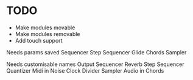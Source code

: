 # TODO
- Make modules movable
- Make modules removable
- Add touch support

Needs params saved
  Sequencer
  Step Sequencer
  Glide
  Chords
  Sampler

Needs customisable names
  Output
  Sequencer
  Reverb
  Step Sequencer
  Quantizer
  Midi in
  Noise
  Clock Divider
  Sampler
  Audio in
  Chords